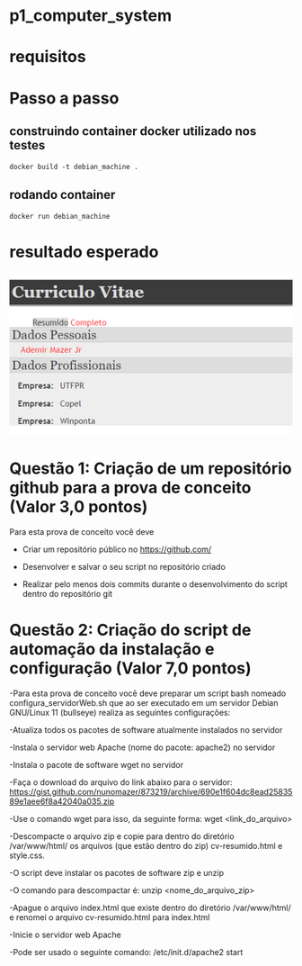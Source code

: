 # p1_computer_system

# requisitos

# Passo a passo

## construindo container docker utilizado nos testes
    docker build -t debian_machine .

## rodando container 
    docker run debian_machine

# resultado esperado
![](/html.png) 


# Questão 1: Criação de um repositório github para a prova de conceito (Valor 3,0 pontos)

Para esta prova de conceito você deve

- Criar um repositório público no https://github.com/

 - Desenvolver e salvar o seu script no repositório criado

 - Realizar pelo menos dois commits durante o desenvolvimento do script dentro do repositório git


# Questão 2: Criação do script de automação da instalação e configuração (Valor 7,0 pontos)
  
-Para esta prova de conceito você deve preparar um script bash nomeado configura_servidorWeb.sh que ao ser executado em um servidor Debian GNU/Linux 11 (bullseye) realiza as seguintes configurações:

-Atualiza todos os pacotes de software atualmente instalados no servidor

-Instala o servidor web Apache (nome do pacote: apache2) no servidor

-Instala o pacote de software wget no servidor

-Faça o download do arquivo do link abaixo para o servidor:
    https://gist.github.com/nunomazer/873219/archive/690e1f604dc8ead2583589e1aee6f8a42040a035.zip

-Use o comando wget para isso, da seguinte forma: wget <link_do_arquivo>

-Descompacte o arquivo zip e copie para dentro do diretório /var/www/html/ os arquivos (que estão dentro do zip) cv-resumido.html e style.css.

-O script deve instalar os pacotes de software zip e unzip

-O comando para descompactar é: unzip <nome_do_arquivo_zip>

-Apague o arquivo index.html que existe dentro do diretório /var/www/html/ e renomei o arquivo cv-resumido.html para index.html

-Inicie o servidor web Apache

-Pode ser usado o seguinte comando: /etc/init.d/apache2 start
